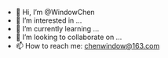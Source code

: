 - 👋 Hi, I’m @WindowChen
- 👀 I’m interested in ...
- 🌱 I’m currently learning ...
- 💞️ I’m looking to collaborate on ...
- 📫 How to reach me: chenwindow@163.com

<!---
WindowChen/WindowChen is a ✨ special ✨ repository because its `README.md` (this file) appears on your GitHub profile.
You can click the Preview link to take a look at your changes.
--->
